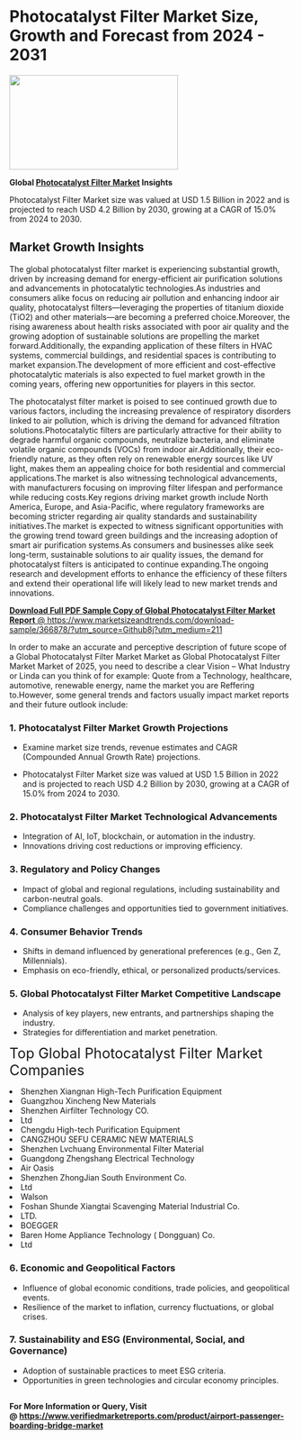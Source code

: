 <H1>Photocatalyst Filter Market Size, Growth and Forecast from 2024 - 2031</H1><img class="aligncenter size-medium wp-image-584254" src="https://thirdeyenews.in/wp-content/uploads/2024/09/Global-Market-Research-300x168.jpeg" alt="" width="300" height="168" /><p><strong>Global&nbsp;<a href="https://www.marketsizeandtrends.com/download-sample/366878/?utm_source=Github8j?utm_medium=211">Photocatalyst Filter Market</a> Insights</strong></p><p>Photocatalyst Filter Market size was valued at USD 1.5 Billion in 2022 and is projected to reach USD 4.2 Billion by 2030, growing at a CAGR of 15.0% from 2024 to 2030.</p><p><h2>Market Growth Insights</h2> <p>The global photocatalyst filter market is experiencing substantial growth, driven by increasing demand for energy-efficient air purification solutions and advancements in photocatalytic technologies.As industries and consumers alike focus on reducing air pollution and enhancing indoor air quality, photocatalyst filters—leveraging the properties of titanium dioxide (TiO2) and other materials—are becoming a preferred choice.Moreover, the rising awareness about health risks associated with poor air quality and the growing adoption of sustainable solutions are propelling the market forward.Additionally, the expanding application of these filters in HVAC systems, commercial buildings, and residential spaces is contributing to market expansion.The development of more efficient and cost-effective photocatalytic materials is also expected to fuel market growth in the coming years, offering new opportunities for players in this sector.</p> <p><a href="#"></a></p> <p>The photocatalyst filter market is poised to see continued growth due to various factors, including the increasing prevalence of respiratory disorders linked to air pollution, which is driving the demand for advanced filtration solutions.Photocatalytic filters are particularly attractive for their ability to degrade harmful organic compounds, neutralize bacteria, and eliminate volatile organic compounds (VOCs) from indoor air.Additionally, their eco-friendly nature, as they often rely on renewable energy sources like UV light, makes them an appealing choice for both residential and commercial applications.The market is also witnessing technological advancements, with manufacturers focusing on improving filter lifespan and performance while reducing costs.Key regions driving market growth include North America, Europe, and Asia-Pacific, where regulatory frameworks are becoming stricter regarding air quality standards and sustainability initiatives.The market is expected to witness significant opportunities with the growing trend toward green buildings and the increasing adoption of smart air purification systems.As consumers and businesses alike seek long-term, sustainable solutions to air quality issues, the demand for photocatalyst filters is anticipated to continue expanding.The ongoing research and development efforts to enhance the efficiency of these filters and extend their operational life will likely lead to new market trends and innovations.</p> <p><a href="#"></p><p><span class=""><strong>Download Full PDF Sample Copy of Global Photocatalyst Filter Market Report</strong> @ <a href="https://www.marketsizeandtrends.com/download-sample/366878/?utm_source=Github8j?utm_medium=211" target="_blank">https://www.marketsizeandtrends.com/download-sample/366878/?utm_source=Github8j?utm_medium=211</a></span></p><p>In order to make an accurate and perceptive description of future scope of a Global&nbsp;Photocatalyst Filter Market Market as Global&nbsp;Photocatalyst Filter Market Market of 2025, you need to describe a clear Vision &ndash; What Industry or Linda can you think of for example: Quote from a Technology, healthcare, automotive, renewable energy, name the market you are Reffering to.However, some general trends and factors usually impact market reports and their future outlook include:</p><h3>1.&nbsp;<strong>Photocatalyst Filter Market Growth Projections</strong></h3><ul><li>Examine market size trends, revenue estimates and CAGR (Compounded Annual Growth Rate) projections.</li><li><p>Photocatalyst Filter Market size was valued at USD 1.5 Billion in 2022 and is projected to reach USD 4.2 Billion by 2030, growing at a CAGR of 15.0% from 2024 to 2030.</p></li></ul><h3>2.&nbsp;<strong>Photocatalyst Filter Market Technological Advancements</strong></h3><ul><li>Integration of AI, IoT, blockchain, or automation in the industry.</li><li>Innovations driving cost reductions or improving efficiency.</li></ul><h3>3.&nbsp;<strong>Regulatory and Policy Changes</strong></h3><ul><li>Impact of global and regional regulations, including sustainability and carbon-neutral goals.</li><li>Compliance challenges and opportunities tied to government initiatives.</li></ul><h3>4.&nbsp;<strong>Consumer Behavior Trends</strong></h3><ul><li>Shifts in demand influenced by generational preferences (e.g., Gen Z, Millennials).</li><li>Emphasis on eco-friendly, ethical, or personalized products/services.</li></ul><h3>5.&nbsp;<strong>Global Photocatalyst Filter Market Competitive Landscape</strong></h3><ul><li>Analysis of key players, new entrants, and partnerships shaping the industry.</li><li>Strategies for differentiation and market penetration.</li></ul><p data-pm-slice="1 1 []"><span style="color: inherit; font-family: inherit; font-size: 25px;">Top Global Photocatalyst Filter Market Companies</span></p><div class="" data-test-id=""><p><li>Shenzhen Xiangnan High-Tech Purification Equipment</li><li> Guangzhou Xincheng New Materials</li><li> Shenzhen Airfilter Technology CO.</li><li> Ltd</li><li> Chengdu High-tech Purification Equipment</li><li> CANGZHOU SEFU CERAMIC NEW MATERIALS</li><li> Shenzhen Lvchuang Environmental Filter Material</li><li> Guangdong Zhengshang Electrical Technology</li><li> Air Oasis</li><li> Shenzhen ZhongJian South Environment Co.</li><li> Ltd</li><li> Walson</li><li> Foshan Shunde Xiangtai Scavenging Material Industrial Co.</li><li>LTD.</li><li> BOEGGER</li><li> Baren Home Appliance Technology ( Dongguan) Co.</li><li> Ltd</li></p></div><h3>6.&nbsp;<strong>Economic and Geopolitical Factors</strong></h3><ul><li>Influence of global economic conditions, trade policies, and geopolitical events.</li><li>Resilience of the market to inflation, currency fluctuations, or global crises.</li></ul><h3>7.&nbsp;<strong>Sustainability and ESG (Environmental, Social, and Governance)</strong></h3><ul><li>Adoption of sustainable practices to meet ESG criteria.</li><li>Opportunities in green technologies and circular economy principles.</li></ul><h2><strong style="font-size: 14px;">For More Information or Query, Visit @&nbsp;</strong><a style="background-color: #ffffff; font-size: 14px;" href="https://www.marketsizeandtrends.com/report/photocatalyst-filter-market/" target="_blank">https://www.verifiedmarketreports.com/product/airport-passenger-boarding-bridge-market</a></h2>